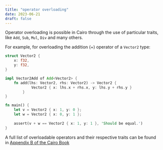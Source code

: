 ```yaml
---
title: "operator overloading"
date: 2023-06-21
draft: false
---
```


Operator overloading is possible in Cairo through the use of particular traits, like `Add`, `Sub`, `Mul`, `Div` and many others.

For example, for overloading the addition (+) operator of a `Vector2` type:

```rust {.codebox}
struct Vector2 {
    x: f32,
    y: f32,
}

impl Vector2Add of Add<Vector2> {
    fn add(lhs: Vector2, rhs: Vector2) -> Vector2 {
            Vector2 { x: lhs.x + rhs.x, y: lhs.y + rhs.y }
        }
}

fn main() {
    let v = Vector2 { x: 1, y: 0 };
    let w = Vector2 { x: 0, y: 1 };
    
    assert(v + w == Vector2 { x: 1, y: 1 }, 'Should be equal.')
}
```

A full list of overloadable operators and their respective traits can be found in [Appendix B of the Cairo Book](https://cairo-book.github.io/appendix-02-operators-and-symbols.html)
